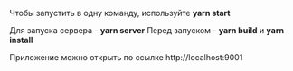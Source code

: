 Чтобы запустить в одну команду, используйте **yarn start**

Для запуска сервера - **yarn server** Перед запуском - **yarn build** и **yarn install**

Приложение можно открыть по ссылке http://localhost:9001